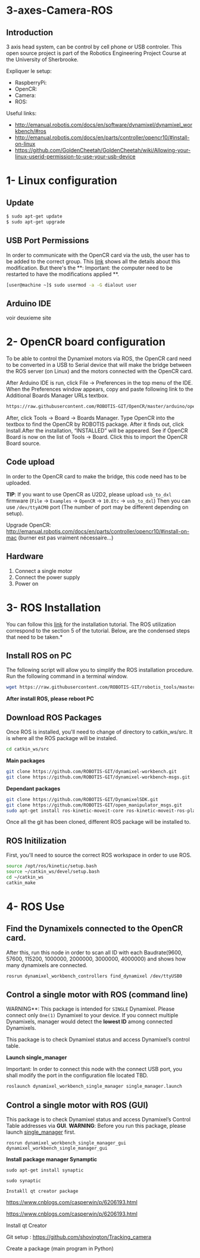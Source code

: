 

# 3-axes-Camera-ROS

## Introduction

3 axis head system, can be control by cell phone or USB controler. This open source project is part of the Robotics Engineering Project Course at the University of Sherbrooke.

Expliquer le setup: 

- RaspberryPi: 
- OpenCR:
- Camera:
- ROS:

Useful links: 

- http://emanual.robotis.com/docs/en/software/dynamixel/dynamixel_workbench/#ros
- http://emanual.robotis.com/docs/en/parts/controller/opencr10/#install-on-linux
- https://github.com/GoldenCheetah/GoldenCheetah/wiki/Allowing-your-linux-userid-permission-to-use-your-usb-device

# 1- Linux configuration

## Update

```bash
$ sudo apt-get update
$ sudo apt-get upgrade
```

## USB Port Permissions

In order to communicate with the OpenCR card via the usb, the user has to be added to the correct group. This [link](https://github.com/GoldenCheetah/GoldenCheetah/wiki/Allowing-your-linux-userid-permission-to-use-your-usb-device) shows all the details about this modification. But there's the **: Important: the computer need to be restarted to have the modifications applied **. 

```bash
[user@machine ~]$ sudo usermod -a -G dialout user
```

## Arduino IDE

voir deuxieme site

# 2- OpenCR board configuration

To be able to control the Dynamixel motors via ROS, the OpenCR card need to be converted in a USB to Serial device that will make the bridge between the ROS server (on Linux) and the motors connected with the OpenCR card. 

After Arduino IDE is run, click File → Preferences in the top menu of the IDE. When the Preferences window appears, copy and paste following link to the Additional Boards Manager URLs textbox.

```bash
https://raw.githubusercontent.com/ROBOTIS-GIT/OpenCR/master/arduino/opencr_release/package_opencr_index.json
```



After, click Tools → Board → Boards Manager. Type OpenCR into the textbox to find the OpenCR by ROBOTIS package. After it finds out, click Install.After the installation, “INSTALLED” will be appeared. See if OpenCR Board is now on the list of Tools → Board. Click this to import the OpenCR Board source.



## Code upload

In order to the OpenCR card to make the bridge, this code need has to be uploaded. 

**TIP**: If you want to use OpenCR as U2D2, please upload `usb_to_dxl` firmware (`File` -> `Examples` -> `OpenCR` -> `10.Etc` -> `usb_to_dxl`) Then you can use `/dev/ttyACM0` port (The number of port may be different depending on setup).



Upgrade OpenCR: http://emanual.robotis.com/docs/en/parts/controller/opencr10/#install-on-mac (burner est pas vraiment nécessaire…)

## Hardware

1. Connect a single motor
2. Connect the power supply
3. Power on

# 3- ROS Installation

You can follow this [link](http://emanual.robotis.com/docs/en/software/dynamixel/dynamixel_workbench/) for the installation tutorial. The ROS utilization correspond to the section 5 of the tutorial. Below, are the condensed steps that need to be taken.* 

## Install ROS on PC

The following script will allow you to simplify the ROS installation procedure. Run the following command in a terminal window. 

```bash
wget https://raw.githubusercontent.com/ROBOTIS-GIT/robotis_tools/master/install_ros_kinetic.sh && chmod 755 ./install_ros_kinetic.sh && bash ./install_ros_kinetic.sh
```

**After install ROS, please reboot PC**

## Download ROS Packages

Once ROS is installed, you'll need to change of directory to catkin_ws/src. It is where all the ROS package will be instaled. 

```bash
cd catkin_ws/src
```

**Main packages**

```bash
git clone https://github.com/ROBOTIS-GIT/dynamixel-workbench.git
git clone https://github.com/ROBOTIS-GIT/dynamixel-workbench-msgs.git
```

**Dependant packages**

```bash
git clone https://github.com/ROBOTIS-GIT/DynamixelSDK.git
git clone https://github.com/ROBOTIS-GIT/open_manipulator_msgs.git
sudo apt-get install ros-kinetic-moveit-core ros-kinetic-moveit-ros-planning ros-kinetic-moveit-ros-planning-interface
```



Once all the git has been cloned, different ROS package will be installed to. 

## ROS Initilization

First, you'll need to source the correct ROS workspace in order to use ROS. 

```bash
source /opt/ros/kinetic/setup.bash
source ~/catkin_ws/devel/setup.bash
cd ~/catkin_ws 
catkin_make
```



# 4- ROS Use

## Find the Dynamixels connected to the OpenCR card. 

After this, run this node in order to scan all ID with each Baudrate(9600, 57600, 115200, 1000000, 2000000, 3000000, 4000000) and shows how many dynamixels are connected. 

```bash
rosrun dynamixel_workbench_controllers find_dynamixel /dev/ttyUSB0
```



## Control a single motor with ROS (command line)

WARNING**: This package is intended for `SINGLE` Dynamixel. Please connect only `One(1)` Dynamixel to your device. If you connect multiple Dynamixels, manager would detect the **lowest ID** among connected Dynamixels. 

This package is to check Dynamixel status and access Dynamixel’s control table. 

**Launch single_manager** 

Important: In order to connect this node with the connect USB port, you shall modify the port in the configuration file located TBD. 

```bash
roslaunch dynamixel_workbench_single_manager single_manager.launch
```



## Control a single motor with ROS (GUI)

This package is to check Dynamixel status and access Dynamixel’s Control Table addresses via **GUI**. **WARNING**: Before you run this package, please launch [single_manager](http://emanual.robotis.com/docs/en/software/dynamixel/dynamixel_workbench/#single-manager) first.

```
rosrun dynamixel_workbench_single_manager_gui dynamixel_workbench_single_manager_gui
```











**Install package manager Synamptic**

```
sudo apt-get install synaptic

sudo synaptic

Instakll qt creator package
```

https://www.cnblogs.com/casperwin/p/6206193.html



https://www.cnblogs.com/casperwin/p/6206193.html

Install qt Creator

Git setup : https://github.com/shovington/Tracking_camera



Create a package (main program in Python)













